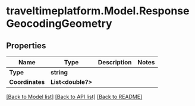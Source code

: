 
# traveltimeplatform.Model.ResponseGeocodingGeometry

## Properties

Name | Type | Description | Notes
------------ | ------------- | ------------- | -------------
**Type** | **string** |  | 
**Coordinates** | **List&lt;double?&gt;** |  | 

[[Back to Model list]](../README.md#documentation-for-models)
[[Back to API list]](../README.md#documentation-for-api-endpoints)
[[Back to README]](../README.md)

